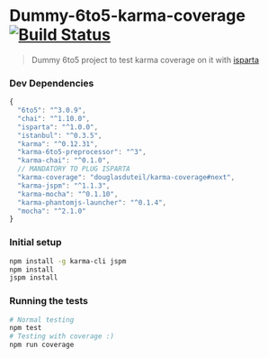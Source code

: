 # Dummy-6to5-karma-coverage [![Build Status][travis-image]][travis-url]

> Dummy 6to5 project to test karma coverage on it with [isparta](https://github.com/douglasduteil/isparta)

### Dev Dependencies

```js
{
  "6to5": "^3.0.9",
  "chai": "^1.10.0",
  "isparta": "^1.0.0",
  "istanbul": "^0.3.5",
  "karma": "^0.12.31",
  "karma-6to5-preprocessor": "^3",
  "karma-chai": "^0.1.0",
  // MANDATORY TO PLUG ISPARTA
  "karma-coverage": "douglasduteil/karma-coverage#next",
  "karma-jspm": "^1.1.3",
  "karma-mocha": "^0.1.10",
  "karma-phantomjs-launcher": "^0.1.4",
  "mocha": "^2.1.0"
}
```

### Initial setup

```bash
npm install -g karma-cli jspm
npm install
jspm install
```

### Running the tests

```sh
# Normal testing
npm test
# Testing with coverage :)
npm run coverage
```

[travis-url]: http://travis-ci.org/douglasduteil/dummy-6to5-karma-coverage
[travis-image]: http://travis-ci.org/douglasduteil/dummy-6to5-karma-coverage.svg?branch=master
